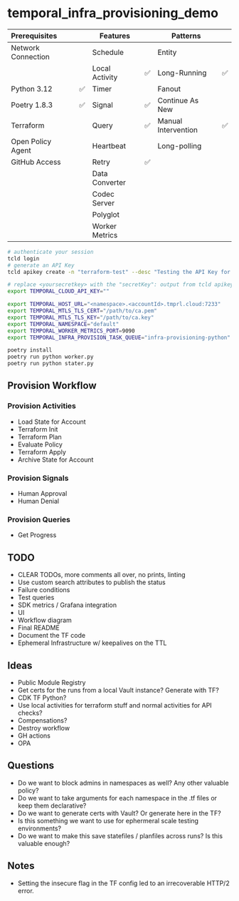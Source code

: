 # temporal_infra_provisioning_demo

| Prerequisites      |   | Features       |    | Patterns             |   |
|:-------------------|---|----------------|----|----------------------|---|
| Network Connection |   | Schedule       |    | Entity               |   |
|                    |   | Local Activity | ✅ | Long-Running        | ✅ |
| Python 3.12        | ✅ | Timer         |    | Fanout              |   |
| Poetry 1.8.3       | ✅ | Signal        | ✅ | Continue As New     |   |
| Terraform          |   | Query          | ✅ | Manual Intervention | ✅ |
| Open Policy Agent  |   | Heartbeat      |    | Long-polling        |   |
| GitHub Access      |   | Retry          | ✅ |                     |   |
|                    |   | Data Converter |    |                     |   |
|                    |   | Codec Server   |    |                     |   |
|                    |   | Polyglot       |    |                     |   |
|                    |   | Worker Metrics |    |                     |   |

```bash
# authenticate your session
tcld login
# generate an API Key
tcld apikey create -n "terraform-test" --desc "Testing the API Key for the TF Provider" -d 90d
```

```bash
# replace <yoursecretkey> with the "secretKey": output from tcld apikey create command
export TEMPORAL_CLOUD_API_KEY=""
```

```bash
export TEMPORAL_HOST_URL="<namespace>.<accountId>.tmprl.cloud:7233"
export TEMPORAL_MTLS_TLS_CERT="/path/to/ca.pem"
export TEMPORAL_MTLS_TLS_KEY="/path/to/ca.key"
export TEMPORAL_NAMESPACE="default"
export TEMPORAL_WORKER_METRICS_PORT=9090
export TEMPORAL_INFRA_PROVISION_TASK_QUEUE="infra-provisioning-python"
```

```bash
poetry install
poetry run python worker.py
poetry run python stater.py
```

## Provision Workflow

### Provision Activities

- Load State for Account
- Terraform Init
- Terraform Plan
- Evaluate Policy
- Terraform Apply
- Archive State for Account

### Provision Signals

- Human Approval
- Human Denial

### Provision Queries

- Get Progress

## TODO

- CLEAR TODOs, more comments all over, no prints, linting
- Use custom search attributes to publish the status
- Failure conditions
- Test queries
- SDK metrics / Grafana integration
- UI
- Workflow diagram
- Final README
- Document the TF code
- Ephemeral Infrastructure w/ keepalives on the TTL

## Ideas

- Public Module Registry
- Get certs for the runs from a local Vault instance? Generate with TF?
- CDK TF Python?
- Use local activities for terraform stuff and normal activities for API checks?
- Compensations?
- Destroy workflow
- GH actions
- OPA

## Questions

- Do we want to block admins in namespaces as well? Any other valuable policy?
- Do we want to take arguments for each namespace in the .tf files or keep them declarative?
- Do we want to generate certs with Vault? Or generate here in the TF?
- Is this something we want to use for ephermeral scale testing environments?
- Do we want to make this save statefiles / planfiles across runs? Is this valuable enough?

## Notes

- Setting the insecure flag in the TF config led to an irrecoverable HTTP/2 error.
